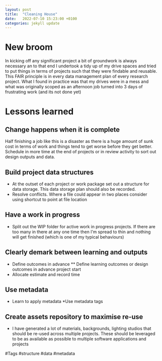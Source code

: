 ```yaml
---
layout: post
title:  "Cleaning House"
date:   2022-07-10 15:23:00 +0100
categories: jekyll update
---
```

# New broom
In kicking off any significant project a bit of groundwork is always necessary
an to that end I undertook a tidy up of my drive spaces and tried to put things in terms of projects such that they were findable and reusable. This FAIR principle is in every data management plan of every research project. What I found in practice was that my drives were in a mess and what was originally scoped as an afternoon job turned into 3 days of frustrating work (and its not done yet)

# Lessons learned
## Change happens when it is complete
Half finishing a job like this is a disaster as there is a huge amount of sunk cost in terms of work and things tend to get worse before they get better. Schedule in more time at the end of projects or in review activity to sort out design outputs and data.

## Build project data structures
* At the outset of each project or work package set out a structure for data storage. This data storage plan should also be recorded.
* Resolve conflicts. Where a file could appear in two places consider using shortcut to point at file location

## Have a work in progress
* Split out the WIP folder for active work in progress projects. If there are too many in there at any one time then I'm spread to thin and nothing will get finished (which is one of my typical behaviours)

## Clearly demark between learning and outputs

* Define outcomes in advance
** Define learning outcomes or design outcomes in advance project start
* Allocate estimate and record time

## Use metadata
* Learn to apply metadata
*Use metadata tags

## Create assets repository to maximise re-use
* I have generated a lot of materials, backgrounds, lighting studios that should be re-used across multiple projects. These should be leveraged to be as available as possible to multiple software applications and projects

#Tags #structure #data #metadata
